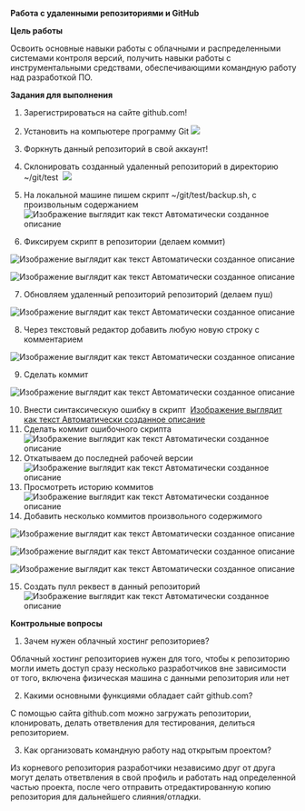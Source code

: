 ﻿**Работа с удаленными репозиториями и GitHub**

**Цель работы**

Освоить основные навыки работы с облачными и распределенными системами контроля версий, получить навыки работы с инструментальными средствами, обеспечивающими командную работу над разработкой ПО.

**Задания для выполнения**

1. Зарегистрироваться на сайте github.com!
[](https://github.com/dvaisluk/0_git_basics/raw/master/images/Aspose.Words.1f887781-5bf5-486c-801f-fb0ff4f93cd1.001.png)
2. Установить на компьютере программу Git
![](https://github.com/dvaisluk/0_git_basics/raw/master/images/Aspose.Words.1f887781-5bf5-486c-801f-fb0ff4f93cd1.002.png)

3. Форкнуть данный репозиторий в свой аккаунт!
[](https://github.com/dvaisluk/0_git_basics/raw/master/images/Aspose.Words.1f887781-5bf5-486c-801f-fb0ff4f93cd1.003.png)
4. Склонировать созданный удаленный репозиторий в директорию ~/git/test 
![](https://github.com/dvaisluk/0_git_basics/raw/master/images/Aspose.Words.1f887781-5bf5-486c-801f-fb0ff4f93cd1.004.png)
5. На локальной машине пишем скрипт ~/git/test/backup.sh, с произвольным содержанием 
![Изображение выглядит как текст Автоматически созданное описание](https://github.com/dvaisluk/0_git_basics/raw/master/images/Aspose.Words.1f887781-5bf5-486c-801f-fb0ff4f93cd1.005.png)

6. Фиксируем скрипт в репозитории (делаем коммит) 

![Изображение выглядит как текст Автоматически созданное описание](https://github.com/dvaisluk/0_git_basics/raw/master/images/Aspose.Words.1f887781-5bf5-486c-801f-fb0ff4f93cd1.006.png)

![Изображение выглядит как текст Автоматически созданное описание](https://github.com/dvaisluk/0_git_basics/raw/master/images/Aspose.Words.1f887781-5bf5-486c-801f-fb0ff4f93cd1.007.png)

7. Обновляем удаленный репозиторий репозиторий (делаем пуш) 

![Изображение выглядит как текст Автоматически созданное описание](https://github.com/dvaisluk/0_git_basics/raw/master/images/Aspose.Words.1f887781-5bf5-486c-801f-fb0ff4f93cd1.008.png)

8. Через текстовый редактор добавить любую новую строку с комментарием 

![Изображение выглядит как текст Автоматически созданное описание](https://github.com/dvaisluk/0_git_basics/raw/master/images/Aspose.Words.1f887781-5bf5-486c-801f-fb0ff4f93cd1.009.png)

9. Сделать коммит 

![Изображение выглядит как текст Автоматически созданное описание](https://github.com/dvaisluk/0_git_basics/raw/master/images/Aspose.Words.1f887781-5bf5-486c-801f-fb0ff4f93cd1.010.png)

10. Внести синтаксическую ошибку в скрипт 
[Изображение выглядит как текст Автоматически созданное описание](https://github.com/dvaisluk/0_git_basics/raw/master/images/Aspose.Words.1f887781-5bf5-486c-801f-fb0ff4f93cd1.011.png)
11. Сделать коммит ошибочного скрипта 
![Изображение выглядит как текст Автоматически созданное описание](https://github.com/dvaisluk/0_git_basics/raw/master/images/Aspose.Words.1f887781-5bf5-486c-801f-fb0ff4f93cd1.012.png)
12. Откатываем до последней рабочей версии 
![Изображение выглядит как текст Автоматически созданное описание](https://github.com/dvaisluk/0_git_basics/raw/master/images/Aspose.Words.1f887781-5bf5-486c-801f-fb0ff4f93cd1.013.png)
13. Просмотреть историю коммитов 
![Изображение выглядит как текст Автоматически созданное описание](https://github.com/dvaisluk/0_git_basics/raw/master/images/Aspose.Words.1f887781-5bf5-486c-801f-fb0ff4f93cd1.014.png)
14. Добавить несколько коммитов произвольного содержимого 

![Изображение выглядит как текст Автоматически созданное описание](https://github.com/dvaisluk/0_git_basics/raw/master/images/Aspose.Words.1f887781-5bf5-486c-801f-fb0ff4f93cd1.015.png)

![Изображение выглядит как текст Автоматически созданное описание](https://github.com/dvaisluk/0_git_basics/raw/master/images/Aspose.Words.1f887781-5bf5-486c-801f-fb0ff4f93cd1.016.png)

![Изображение выглядит как текст Автоматически созданное описание](https://github.com/dvaisluk/0_git_basics/raw/master/images/Aspose.Words.1f887781-5bf5-486c-801f-fb0ff4f93cd1.017.png)

15. Создать пулл реквест в данный репозиторий 
![Изображение выглядит как текст Автоматически созданное описание](https://github.com/dvaisluk/0_git_basics/raw/master/images/Aspose.Words.1f887781-5bf5-486c-801f-fb0ff4f93cd1.018.png)

**Контрольные вопросы**

1. Зачем нужен облачный хостинг репозиториев?

Облачный хостинг репозиториев нужен для того, чтобы к репозиторию могли иметь доступ сразу несколько разработчиков вне зависимости от того, включена физическая машина с данными репозитория или нет

2. Какими основными функциями обладает сайт github.com?

С помощью сайта github.com можно загружать репозитории, клонировать, делать ответвления для тестирования, делиться репозиторием.

3. Как организовать командную работу над открытым проектом?

Из корневого репозитория разработчики независимо друг от друга могут делать ответвления в свой профиль и работать над определенной частью проекта, после чего отправить отредактированную копию репозитория для дальнейшего слияния/отладки.


